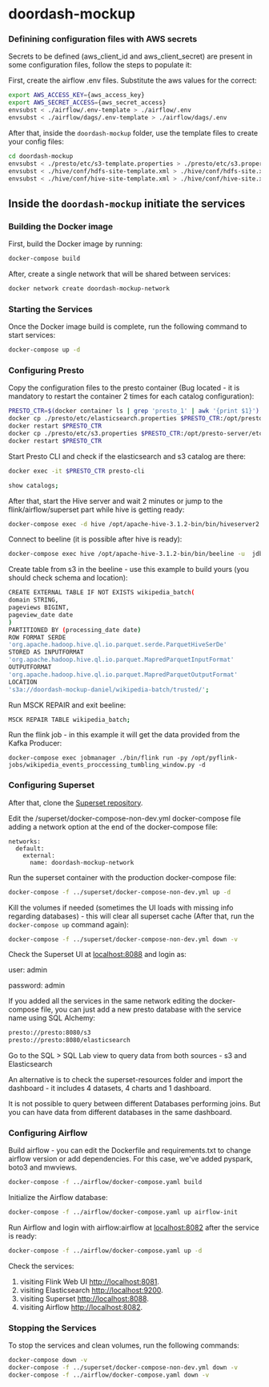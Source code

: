 # doordash-mockup

### Definining configuration files with AWS secrets

Secrets to be defined (aws_client_id and aws_client_secret) are present in some configuration files, follow the steps to populate it:

First, create the airflow .env files. Substitute the aws values for the correct:
```bash
export AWS_ACCESS_KEY={aws_access_key}
export AWS_SECRET_ACCESS={aws_secret_access}
envsubst < ./airflow/.env-template > ./airflow/.env
envsubst < ./airflow/dags/.env-template > ./airflow/dags/.env
```

After that, inside the `doordash-mockup` folder, use the template files to create your config files:

```bash
cd doordash-mockup
envsubst < ./presto/etc/s3-template.properties > ./presto/etc/s3.properties
envsubst < ./hive/conf/hdfs-site-template.xml > ./hive/conf/hdfs-site.xml
envsubst < ./hive/conf/hive-site-template.xml > ./hive/conf/hive-site.xml
```

## Inside the `doordash-mockup` initiate the services

### Building the Docker image

First, build the Docker image by running:

```bash
docker-compose build
```
After, create a single network that will be shared between services:
```bash
docker network create doordash-mockup-network
```

### Starting the Services

Once the Docker image build is complete, run the following command to start services:

```bash
docker-compose up -d
```

### Configuring Presto
Copy the configuration files to the presto container
(Bug located - it is mandatory to restart the container 2 times for each catalog configuration):

```bash
PRESTO_CTR=$(docker container ls | grep 'presto_1' | awk '{print $1}')
docker cp ./presto/etc/elasticsearch.properties $PRESTO_CTR:/opt/presto-server/etc/catalog/elasticsearch.properties
docker restart $PRESTO_CTR
docker cp ./presto/etc/s3.properties $PRESTO_CTR:/opt/presto-server/etc/catalog/s3.properties
docker restart $PRESTO_CTR
```

Start Presto CLI and check if the elasticsearch and s3 catalog are there:

```bash
docker exec -it $PRESTO_CTR presto-cli
```

```bash
show catalogs;
```

After that, start the Hive server and wait 2 minutes or jump to the flink/airflow/superset part while hive is getting ready:

```bash
docker-compose exec -d hive /opt/apache-hive-3.1.2-bin/bin/hiveserver2
```

Connect to beeline (it is possible after hive is ready):
```bash
docker-compose exec hive /opt/apache-hive-3.1.2-bin/bin/beeline -u  jdbc:hive2://localhost:10000
```

Create table from s3 in the beeline - use this example to build yours (you should check schema and location):
```bash
CREATE EXTERNAL TABLE IF NOT EXISTS wikipedia_batch(
domain STRING,
pageviews BIGINT,
pageview_date date
)
PARTITIONED BY (processing_date date)
ROW FORMAT SERDE
'org.apache.hadoop.hive.ql.io.parquet.serde.ParquetHiveSerDe'
STORED AS INPUTFORMAT
'org.apache.hadoop.hive.ql.io.parquet.MapredParquetInputFormat'
OUTPUTFORMAT
'org.apache.hadoop.hive.ql.io.parquet.MapredParquetOutputFormat'
LOCATION
's3a://doordash-mockup-daniel/wikipedia-batch/trusted/';
```

Run MSCK REPAIR and exit beeline:

```bash
MSCK REPAIR TABLE wikipedia_batch;
```

Run the flink job - in this example it will get the data provided from the Kafka Producer:

```shell script
docker-compose exec jobmanager ./bin/flink run -py /opt/pyflink-jobs/wikipedia_events_proccessing_tumbling_window.py -d
```
### Configuring Superset
After that, clone the [Superset repository](https://github.com/apache/superset).

Edit the /superset/docker-compose-non-dev.yml docker-compose file adding a network option at the end of the docker-compose file:
```
networks: 
  default: 
    external: 
      name: doordash-mockup-network
```

Run the superset container with the production docker-compose file:
```bash
docker-compose -f ../superset/docker-compose-non-dev.yml up -d
```

Kill the volumes if needed (sometimes the UI loads with missing info regarding databases) - this will clear all superset cache (After that, run the `docker-compose up` command again):
```bash
docker-compose -f ../superset/docker-compose-non-dev.yml down -v
```
Check the Superset UI at [localhost:8088](http://localhost:8088) and login as:

user: admin

password: admin

If you added all the services in the same network editing the docker-compose file, you can just add a new presto database with the service name using SQL Alchemy:

```bash
presto://presto:8080/s3
presto://presto:8080/elasticsearch
```

Go to the SQL > SQL Lab view to query data from both sources - s3 and Elasticsearch

An alternative is to check the superset-resources folder and import the dashboard - it includes 4 datasets, 4 charts and 1 dashboard.

It is not possible to query between different Databases performing joins. But you can have data from different databases in the same dashboard.

### Configuring Airflow

Build airflow - you can edit the Dockerfile and requirements.txt to change airflow version or add dependencies. For this case, we've added pyspark, boto3 and mwviews.
```bash
docker-compose -f ../airflow/docker-compose.yaml build
```

Initialize the Airflow database:
```bash
docker-compose -f ../airflow/docker-compose.yaml up airflow-init
```

Run Airflow and login with airflow:airflow at [localhost:8082](http://localhost:8082) after the service is ready:
```bash
docker-compose -f ../airflow/docker-compose.yaml up -d
```

Check the services:

1. visiting Flink Web UI [http://localhost:8081](http://localhost:8081).
2. visiting Elasticsearch [http://localhost:9200](http://localhost:9200).
3. visiting Superset [http://localhost:8088](http://localhost:8088).
4. visiting Airflow [http://localhost:8082](http://localhost:8082).

### Stopping the Services

To stop the services and clean volumes, run the following commands:

```bash
docker-compose down -v
docker-compose -f ../superset/docker-compose-non-dev.yml down -v
docker-compose -f ../airflow/docker-compose.yaml down -v
```
